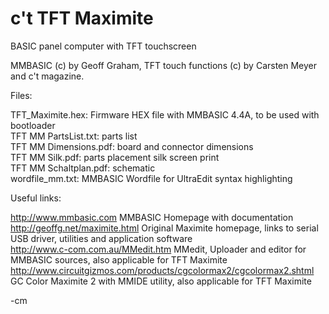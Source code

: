 c't TFT Maximite
================

BASIC panel computer with TFT touchscreen

MMBASIC (c) by Geoff Graham, TFT touch functions (c) by Carsten Meyer and c't magazine.

Files:

TFT_Maximite.hex: Firmware HEX file with MMBASIC 4.4A, to be used with bootloader<br>
TFT MM PartsList.txt: parts list<br>
TFT MM Dimensions.pdf: board and connector dimensions<br>
TFT MM Silk.pdf:	parts placement silk screen print<br>
TFT MM Schaltplan.pdf: schematic<br>
wordfile_mm.txt:       MMBASIC Wordfile for UltraEdit syntax highlighting

Useful links:

http://www.mmbasic.com	MMBASIC Homepage with documentation<br>
http://geoffg.net/maximite.html	Original Maximite homepage, links to serial USB driver, 
utilities and application software<br>
http://www.c-com.com.au/MMedit.htm	MMedit, Uploader and editor for MMBASIC sources, 
also applicable for TFT Maximite<br>
http://www.circuitgizmos.com/products/cgcolormax2/cgcolormax2.shtml	GC Color Maximite 2 with MMIDE utility, 
also applicable for TFT Maximite<br>


-cm
